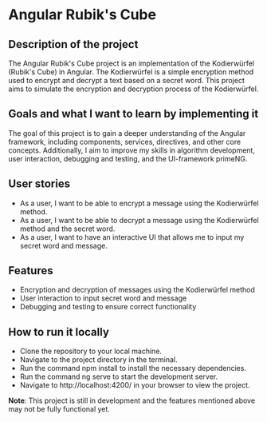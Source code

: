 # Angular Rubik's Cube

## Description of the project
The Angular Rubik's Cube project is an implementation of the Kodierwürfel (Rubik's Cube) in Angular. The Kodierwürfel is a simple encryption method used to encrypt and decrypt a text based on a secret word. This project aims to simulate the encryption and decryption process of the Kodierwürfel.

## Goals and what I want to learn by implementing it
The goal of this project is to gain a deeper understanding of the Angular framework, including components, services, directives, and other core concepts. Additionally, I aim to improve my skills in algorithm development, user interaction, debugging and testing, and the UI-framework primeNG.

## User stories
* As a user, I want to be able to encrypt a message using the Kodierwürfel method.
* As a user, I want to be able to decrypt a message using the Kodierwürfel method and the secret word.
* As a user, I want to have an interactive UI that allows me to input my secret word and message.

## Features
* Encryption and decryption of messages using the Kodierwürfel method
* User interaction to input secret word and message
* Debugging and testing to ensure correct functionality

## How to run it locally
* Clone the repository to your local machine.
* Navigate to the project directory in the terminal.
* Run the command npm install to install the necessary dependencies.
* Run the command ng serve to start the development server.
* Navigate to http://localhost:4200/ in your browser to view the project.

**Note**: This project is still in development and the features mentioned above may not be fully functional yet.
